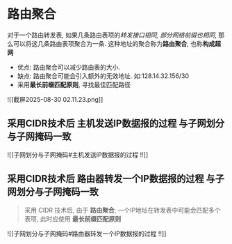 # 路由聚合

对于一个路由转发表, 如果几条路由表项的*转发接口相同, 部分网络前缀也相同*, 那么可以将这几条路由表项聚合为一条.
这种地址的聚合称为**路由聚合**, 也称**构成超网**

- 优点: 路由聚合可以减少路由表的大小.
- 缺点: 路由聚合可能会引入额外的无效地址. 如:128.14.32.156/30
- 采用**最长前缀匹配原则**, 寻找最佳匹配路径

![[截屏2025-08-30 02.11.23.png]]

## 采用CIDR技术后 **主机发送IP数据报的过程** 与子网划分与子网掩码一致

![[子网划分与子网掩码#主机发送IP数据报的过程 ‼️]]

## 采用CIDR技术后 **路由器转发一个IP数据报的过程** 与子网划分与子网掩码一致

> 采用 CIDR 技术后, 由于 **路由聚合**, 一个IP地址在转发表中可能会匹配多个表项, 此时应使用 **最长前缀匹配原则**

![[子网划分与子网掩码#路由器转发一个IP数据报的过程 ‼️]]
